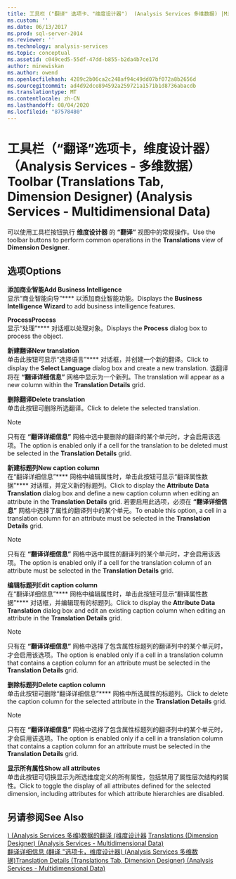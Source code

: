 ```yaml
---
title: 工具栏 ("翻译" 选项卡、"维度设计器")  (Analysis Services 多维数据) |Microsoft Docs
ms.custom: ''
ms.date: 06/13/2017
ms.prod: sql-server-2014
ms.reviewer: ''
ms.technology: analysis-services
ms.topic: conceptual
ms.assetid: c049ced5-55df-47dd-b855-b2da4b7ce17d
author: minewiskan
ms.author: owend
ms.openlocfilehash: 4289c2b06ca2c248af94c49dd07bf072a8b2656d
ms.sourcegitcommit: ad4d92dce894592a259721a1571b1d8736abacdb
ms.translationtype: MT
ms.contentlocale: zh-CN
ms.lasthandoff: 08/04/2020
ms.locfileid: "87578480"
---
```

# <a name="toolbar-translations-tab-dimension-designer-analysis-services---multidimensional-data"></a><span data-ttu-id="c54c5-102">工具栏（“翻译”选项卡，维度设计器）（Analysis Services - 多维数据）</span><span class="sxs-lookup"><span data-stu-id="c54c5-102">Toolbar (Translations Tab, Dimension Designer) (Analysis Services - Multidimensional Data)</span></span>
  <span data-ttu-id="c54c5-103">可以使用工具栏按钮执行 **维度设计器** 的 **“翻译”** 视图中的常规操作。</span><span class="sxs-lookup"><span data-stu-id="c54c5-103">Use the toolbar buttons to perform common operations in the **Translations** view of **Dimension Designer**.</span></span>  
  
## <a name="options"></a><span data-ttu-id="c54c5-104">选项</span><span class="sxs-lookup"><span data-stu-id="c54c5-104">Options</span></span>  
 <span data-ttu-id="c54c5-105">**添加商业智能**</span><span class="sxs-lookup"><span data-stu-id="c54c5-105">**Add Business Intelligence**</span></span>  
 <span data-ttu-id="c54c5-106">显示“商业智能向导”\*\*\*\* 以添加商业智能功能。</span><span class="sxs-lookup"><span data-stu-id="c54c5-106">Displays the **Business Intelligence Wizard** to add business intelligence features.</span></span>  
  
 <span data-ttu-id="c54c5-107">**Process**</span><span class="sxs-lookup"><span data-stu-id="c54c5-107">**Process**</span></span>  
 <span data-ttu-id="c54c5-108">显示“处理”\*\*\*\* 对话框以处理对象。</span><span class="sxs-lookup"><span data-stu-id="c54c5-108">Displays the **Process** dialog box to process the object.</span></span>  
  
 <span data-ttu-id="c54c5-109">**新建翻译**</span><span class="sxs-lookup"><span data-stu-id="c54c5-109">**New translation**</span></span>  
 <span data-ttu-id="c54c5-110">单击此按钮可显示“选择语言”\*\*\*\* 对话框，并创建一个新的翻译。</span><span class="sxs-lookup"><span data-stu-id="c54c5-110">Click to display the **Select Language** dialog box and create a new translation.</span></span> <span data-ttu-id="c54c5-111">该翻译将在 **“翻译详细信息”** 网格中显示为一个新列。</span><span class="sxs-lookup"><span data-stu-id="c54c5-111">The translation will appear as a new column within the **Translation Details** grid.</span></span>  
  
 <span data-ttu-id="c54c5-112">**删除翻译**</span><span class="sxs-lookup"><span data-stu-id="c54c5-112">**Delete translation**</span></span>  
 <span data-ttu-id="c54c5-113">单击此按钮可删除所选翻译。</span><span class="sxs-lookup"><span data-stu-id="c54c5-113">Click to delete the selected translation.</span></span>  
  
> [!NOTE]  
>  <span data-ttu-id="c54c5-114"> 只有在 **“翻译详细信息”** 网格中选中要删除的翻译的某个单元时，才会启用该选项。</span><span class="sxs-lookup"><span data-stu-id="c54c5-114">The option is enabled only if a cell for the translation to be deleted must be selected in the **Translation Details** grid.</span></span>  
  
 <span data-ttu-id="c54c5-115">**新建标题列**</span><span class="sxs-lookup"><span data-stu-id="c54c5-115">**New caption column**</span></span>  
 <span data-ttu-id="c54c5-116">在“翻译详细信息”\*\*\*\* 网格中编辑属性时，单击此按钮可显示“翻译属性数据”\*\*\*\* 对话框，并定义新的标题列。</span><span class="sxs-lookup"><span data-stu-id="c54c5-116">Click to display the **Attribute Data Translation** dialog box and define a new caption column when editing an attribute in the **Translation Details** grid.</span></span> <span data-ttu-id="c54c5-117">若要启用此选项，必须在 **“翻译详细信息”** 网格中选择了属性的翻译列中的某个单元。</span><span class="sxs-lookup"><span data-stu-id="c54c5-117">To enable this option, a cell in a translation column for an attribute must be selected in the **Translation Details** grid.</span></span>  
  
> [!NOTE]  
>  <span data-ttu-id="c54c5-118"> 只有在 **“翻译详细信息”** 网格中选中属性的翻译列的某个单元时，才会启用该选项。</span><span class="sxs-lookup"><span data-stu-id="c54c5-118">The option is enabled only if a cell for the translation column of an attribute must be selected in the **Translation Details** grid.</span></span>  
  
 <span data-ttu-id="c54c5-119">**编辑标题列**</span><span class="sxs-lookup"><span data-stu-id="c54c5-119">**Edit caption column**</span></span>  
 <span data-ttu-id="c54c5-120">在“翻译详细信息”\*\*\*\* 网格中编辑属性时，单击此按钮可显示“翻译属性数据”\*\*\*\* 对话框，并编辑现有的标题列。</span><span class="sxs-lookup"><span data-stu-id="c54c5-120">Click to display the **Attribute Data Translation** dialog box and edit an existing caption column when editing an attribute in the **Translation Details** grid.</span></span>  
  
> [!NOTE]  
>  <span data-ttu-id="c54c5-121"> 只有在 **“翻译详细信息”** 网格中选择了包含属性标题列的翻译列中的某个单元时，才会启用该选项。</span><span class="sxs-lookup"><span data-stu-id="c54c5-121">The option is enabled only if a cell in a translation column that contains a caption column for an attribute must be selected in the **Translation Details** grid.</span></span>  
  
 <span data-ttu-id="c54c5-122">**删除标题列**</span><span class="sxs-lookup"><span data-stu-id="c54c5-122">**Delete caption column**</span></span>  
 <span data-ttu-id="c54c5-123">单击此按钮可删除“翻译详细信息”\*\*\*\* 网格中所选属性的标题列。</span><span class="sxs-lookup"><span data-stu-id="c54c5-123">Click to delete the caption column for the selected attribute in the **Translation Details** grid.</span></span>  
  
> [!NOTE]  
>  <span data-ttu-id="c54c5-124"> 只有在 **“翻译详细信息”** 网格中选择了包含属性标题列的翻译列中的某个单元时，才会启用该选项。</span><span class="sxs-lookup"><span data-stu-id="c54c5-124">The option is enabled only if a cell in a translation column that contains a caption column for an attribute must be selected in the **Translation Details** grid.</span></span>  
  
 <span data-ttu-id="c54c5-125">**显示所有属性**</span><span class="sxs-lookup"><span data-stu-id="c54c5-125">**Show all attributes**</span></span>  
 <span data-ttu-id="c54c5-126">单击此按钮可切换显示为所选维度定义的所有属性，包括禁用了属性层次结构的属性。</span><span class="sxs-lookup"><span data-stu-id="c54c5-126">Click to toggle the display of all attributes defined for the selected dimension, including attributes for which attribute hierarchies are disabled.</span></span>  
  
## <a name="see-also"></a><span data-ttu-id="c54c5-127">另请参阅</span><span class="sxs-lookup"><span data-stu-id="c54c5-127">See Also</span></span>  
 <span data-ttu-id="c54c5-128">[&#41; &#40;Analysis Services 多维&#41;数据的翻译 &#40;维度设计器](translations-dimension-designer-analysis-services-multidimensional-data.md) </span><span class="sxs-lookup"><span data-stu-id="c54c5-128">[Translations &#40;Dimension Designer&#41; &#40;Analysis Services - Multidimensional Data&#41;](translations-dimension-designer-analysis-services-multidimensional-data.md) </span></span>  
 [<span data-ttu-id="c54c5-129">翻译详细信息 &#40;翻译 "选项卡，维度设计器&#41; &#40;Analysis Services 多维数据&#41;</span><span class="sxs-lookup"><span data-stu-id="c54c5-129">Translation Details &#40;Translations Tab, Dimension Designer&#41; &#40;Analysis Services - Multidimensional Data&#41;</span></span>](translation-details-dimension-designer-analysis-services-multidimensional-data.md)  
  
  

